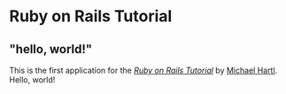 # Ruby on Rails Tutorial
## "hello, world!"
This is the first application for the [*Ruby on Rails Tutorial*](https://www.railstutorial.org/) by [Michael Hartl](https://www.michaelhartl.com/). Hello, world!